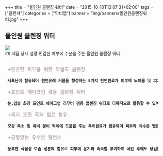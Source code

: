 +++
title = "올인원 클렌징 워터"
date = "2015-10-10T13:07:31+02:00"
tags = ["클렌져"]
categories = ["닥터랩"]
banner = "img/banners/올인원클렌징워터.jpg"
+++

## 올인원 클렌징 워터
<img src="/img/banners/올인원클렌징워터.jpg" style="max-width: 100%; height: auto;">
<br>
## 제품 상세 설명
민감한 피부에 수분을 주는 올인원 클렌징 워터
<pre>
<strong>
<font size =4 color = #baacb8> +민감한 피부를 위한 마일드 클렌징 </font><br>
<font size = 3 > 사포닌이 함유되어 천연유래 거품을 형성하는 5가지 천연원료가 피부에 노폐물 및 피지를 효과적으로 제거해 줍니다.</font><br>
<font size = 4 color = #baacb8> +포인트 메이크업 겸용 클렌징 워터 </font><br>
<font size = 3 > 눈,입술 화장 포인트 메이크업 리무버 겸용 클렌징 워터로 다목적으로 활용할 수 있어 사용하기 간편합니다.</font><br>
<font size = 4 color = #baacb8> +피지 조절 특허 원료 함유</font><br>
<font size = 3 > 모공 축소 및 피비 분비 억제에 도움을 주는 특허원료가 함유되어 피부의 유수분 밸런스 조절에 도움을 줍니다.</font><br>
<font size = 4 color = #baacb8> +균형있는 유수분 밸런스 </font><br>
<font size = 3 > 풍부한 식물성 보습 성분의 함유로 피부에 윤기와 촉촉함 부여하여 세안 후에도 당김없이 촉촉하게 관리해 줍니다.</font>
</strong>
